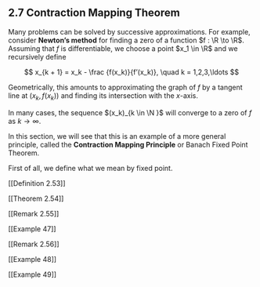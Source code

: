 ## 2.7 Contraction Mapping Theorem

Many problems can be solved by successive approximations. For example, consider **Newton’s method** for finding a zero of a function $f : \R \to \R$. Assuming that $f$ is differentiable, we choose a point $x_1 \in \R$ and we recursively define

$$ x_{k + 1} = x_k - \frac {f(x_k)}{f’(x_k)}, \quad k = 1,2,3,\ldots $$

Geometrically, this amounts to approximating the graph of $f$ by a tangent line at $(x_k,f(x_k))$ and finding its intersection with the $x$-axis.

In many cases, the sequence $(x_k)_{k \in \N }$ will converge to a zero of $f$ as $k \to \infty$.

In this section, we will see that this is an example of a more general principle, called the **Contraction Mapping Principle** or Banach Fixed Point Theorem.

First of all, we define what we mean by fixed point.

[[Definition 2.53]]

[[Theorem 2.54]]

[[Remark 2.55]]

[[Example 47]]

[[Remark 2.56]]

[[Example 48]]

[[Example 49]]